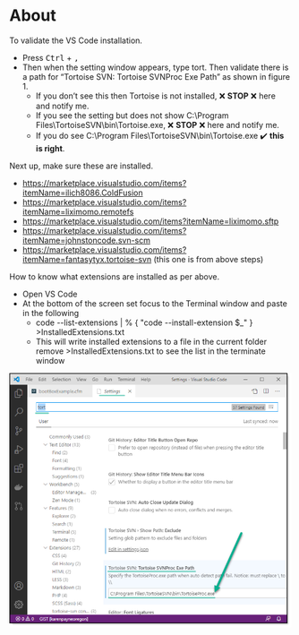 # About

To validate the VS Code installation.

- Press <kbd>Ctrl</kbd> + <kbd>,</kbd>
- Then when the setting window appears, type tort. Then validate there is a path for “Tortoise SVN: Tortoise SVNProc Exe Path” as shown in figure 1.
  - If you don’t see this then Tortoise is not installed, :x: **STOP** :x: here and notify me.
  - If you see the setting but does not show C:\Program Files\TortoiseSVN\bin\Tortoise.exe, :x: **STOP** :x: here and notify me.
  - If you do see C:\Program Files\TortoiseSVN\bin\Tortoise.exe :heavy_check_mark: **this is right**.

Next up, make sure these are installed.
- https://marketplace.visualstudio.com/items?itemName=ilich8086.ColdFusion
- https://marketplace.visualstudio.com/items?itemName=liximomo.remotefs
- https://marketplace.visualstudio.com/items?itemName=liximomo.sftp
- https://marketplace.visualstudio.com/items?itemName=johnstoncode.svn-scm
- https://marketplace.visualstudio.com/items?itemName=fantasytyx.tortoise-svn (this one is from above steps)

How to know what extensions are installed as per above.

- Open VS Code
- At the bottom of the screen set focus to the Terminal window and paste in the following
  - code --list-extensions | % { "code --install-extension $_" } >InstalledExtensions.txt
  - This will write installed extensions to a file in the current folder remove >InstalledExtensions.txt to see the list in the terminate window



![sss](images/figure1.png)

